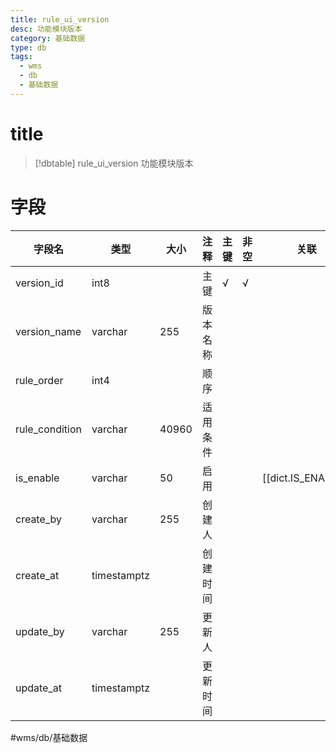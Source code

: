 ```yaml
---
title: rule_ui_version
desc: 功能模块版本
category: 基础数据
type: db
tags:
  - wms
  - db
  - 基础数据
---
```


# title
>[!dbtable] rule_ui_version
> 功能模块版本

# 字段
| 字段名 | 类型 | 大小 | 注释 | 主键 | 非空 | 关联 |
| --- | --- | --- | --- | --- | --- | --- |
| version_id | int8 |  | 主键 | √ | √ |  |
| version_name | varchar | 255 | 版本名称 |  |  |  |
| rule_order | int4 |  | 顺序 |  |  |  |
| rule_condition | varchar | 40960 | 适用条件 |  |  |  |
| is_enable | varchar | 50 | 启用 |  |  | [[dict.IS_ENABLE]] |
| create_by | varchar | 255 | 创建人 |  |  |  |
| create_at | timestamptz |  | 创建时间 |  |  |  |
| update_by | varchar | 255 | 更新人 |  |  |  |
| update_at | timestamptz |  | 更新时间 |  |  |  |
#wms/db/基础数据
